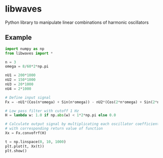 # libwaves

Python library to manipulate linear combinations of harmonic oscillators


## Example

```py
import numpy as np
from libwaves import *

n = 3
omega = 8/60*2*np.pi

nU1 = 200*1000
nU2 = 150*1000
nU3 = 20*1000
nU4 = 2*1000

# Define input signal
Fx = -nU1*(Cos(n*omega) + Sin(n*omega)) - nU2*(Cos(2*n*omega) + Sin(2*n*omega)) - nU3*(Cos(3*n*omega) + Sin(3*n*omega)) - nU4*(Cos(4*n*omega) + Sin(4*n*omega))

# Low pass filter with cutoff 1 Hz
H = lambda w: 1.0 if np.abs(w) < 1*2*np.pi else 0.0

# Calculate output signal by multiplicating each oscillator coefficient
# with corresponding return value of function
Xx = Fx.convofrf(H)

t = np.linspace(0, 10, 1000)
plt.plot(t, Xx(t))
plt.show()
```